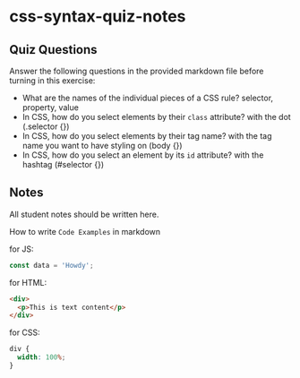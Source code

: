 # css-syntax-quiz-notes

## Quiz Questions

Answer the following questions in the provided markdown file before turning in this exercise:

- What are the names of the individual pieces of a CSS rule?
  selector, property, value
- In CSS, how do you select elements by their `class` attribute?
  with the dot (.selector {})
- In CSS, how do you select elements by their tag name?
  with the tag name you want to have styling on (body {})
- In CSS, how do you select an element by its `id` attribute?
  with the hashtag (#selector {})

## Notes

All student notes should be written here.

How to write `Code Examples` in markdown

for JS:

```javascript
const data = 'Howdy';
```

for HTML:

```html
<div>
  <p>This is text content</p>
</div>
```

for CSS:

```css
div {
  width: 100%;
}
```
